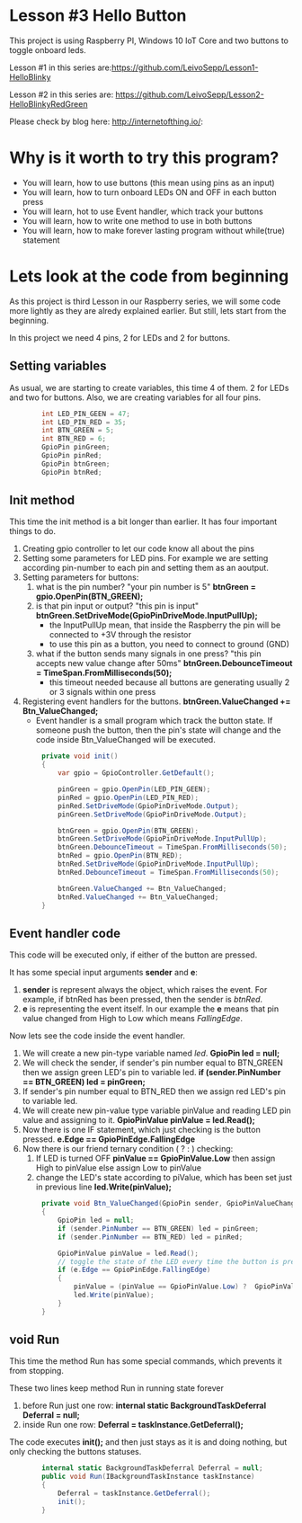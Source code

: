 # Lesson #3 Hello Button
This project is using Raspberry PI, Windows 10 IoT Core and two buttons to toggle onboard leds.

Lesson #1 in this series are:https://github.com/LeivoSepp/Lesson1-HelloBlinky

Lesson #2 in this series are: https://github.com/LeivoSepp/Lesson2-HelloBlinkyRedGreen

Please check by blog here: http://internetofthing.io/: 

# Why is it worth to try this program?
* You will learn, how to use buttons (this mean using pins as an input)
* You will learn, how to turn onboard LEDs ON and OFF in each button press
* You will learn, hot to use Event handler, which track your buttons
* You will learn, how to write one method to use in both buttons
* You will learn, how to make forever lasting program without while(true) statement

# Lets look at the code from beginning
As this project is third Lesson in our Raspberry series, we will some code more lightly as they are alredy explained earlier.
But still, lets start from the beginning.

In this project we need 4 pins, 2 for LEDs and 2 for buttons.

## Setting variables
As usual, we are starting to create variables, this time 4 of them. 2 for LEDs and two for buttons.
Also, we are creating variables for all four pins.
```C#
        int LED_PIN_GEEN = 47;
        int LED_PIN_RED = 35;
        int BTN_GREEN = 5;
        int BTN_RED = 6;
        GpioPin pinGreen;
        GpioPin pinRed;
        GpioPin btnGreen;
        GpioPin btnRed;
```

## Init method
This time the init method is a bit longer than earlier. It has four important things to do.

1. Creating gpio controller to let our code know all about the pins
2. Setting some parameters for LED pins. For example we are setting according pin-number to each pin and setting them as an aoutput.
3. Setting parameters for buttons:
	1. what is the pin number? "your pin number is 5" **btnGreen = gpio.OpenPin(BTN_GREEN);**
	2. is that pin input or output? "this pin is input" **btnGreen.SetDriveMode(GpioPinDriveMode.InputPullUp);**
		* the InputPullUp mean, that inside the Raspberry the pin will be connected to +3V through the resistor
		* to use this pin as a button, you need to connect to ground (GND)
	3. what if the button sends many signals in one press? "this pin accepts new value change after 50ms" **btnGreen.DebounceTimeout = TimeSpan.FromMilliseconds(50);**
		* this timeout needed because all buttons are generating usually 2 or 3 signals within one press
4. Registering event handlers for the buttons. **btnGreen.ValueChanged += Btn_ValueChanged;**
	* Event handler is a small program which track the button state. If someone push the button, then the pin's state will change and the code inside Btn_ValueChanged will be executed.

```C#
        private void init()
        {
            var gpio = GpioController.GetDefault();

            pinGreen = gpio.OpenPin(LED_PIN_GEEN);
            pinRed = gpio.OpenPin(LED_PIN_RED);
            pinRed.SetDriveMode(GpioPinDriveMode.Output);
            pinGreen.SetDriveMode(GpioPinDriveMode.Output);

            btnGreen = gpio.OpenPin(BTN_GREEN);
            btnGreen.SetDriveMode(GpioPinDriveMode.InputPullUp);
            btnGreen.DebounceTimeout = TimeSpan.FromMilliseconds(50);
            btnRed = gpio.OpenPin(BTN_RED);
            btnRed.SetDriveMode(GpioPinDriveMode.InputPullUp);
            btnRed.DebounceTimeout = TimeSpan.FromMilliseconds(50);

            btnGreen.ValueChanged += Btn_ValueChanged;
            btnRed.ValueChanged += Btn_ValueChanged;
        }
```

## Event handler code
This code will be executed only, if either of the button are pressed. 

It has some special input arguments **sender** and **e**:

1. **sender** is represent always the object, which raises the event. For example, if btnRed has been pressed, then the sender is *btnRed*.
2. **e** is representing the event itself. In our example the **e** means that pin value changed from High to Low which means *FallingEdge*.

Now lets see the code inside the event handler.

1. We will create a new pin-type variable named *led*. **GpioPin led = null;**
2. We will check the sender, if sender's pin number equal to BTN_GREEN then we assign green LED's pin to variable led. **if (sender.PinNumber == BTN_GREEN) led = pinGreen;**
3. If sender's pin number equal to BTN_RED then we assign red LED's pin to variable led. 
4. We will create new pin-value type variable pinValue and reading LED pin value and assigning to it. **GpioPinValue pinValue = led.Read();**
5. Now there is one IF statement, which just checking is the button pressed. **e.Edge == GpioPinEdge.FallingEdge**
6. Now there is our friend ternary condition ( ? : ) checking:
	1. If LED is turned OFF **pinValue == GpioPinValue.Low** then assign High to pinValue else assign Low to pinValue
	2. change the LED's state according to piValue, which has been set just in previous line **led.Write(pinValue);**

```C#
        private void Btn_ValueChanged(GpioPin sender, GpioPinValueChangedEventArgs e)
        {
            GpioPin led = null;
            if (sender.PinNumber == BTN_GREEN) led = pinGreen;
            if (sender.PinNumber == BTN_RED) led = pinRed;

            GpioPinValue pinValue = led.Read();
            // toggle the state of the LED every time the button is pressed
            if (e.Edge == GpioPinEdge.FallingEdge)
            {
                pinValue = (pinValue == GpioPinValue.Low) ?  GpioPinValue.High : GpioPinValue.Low;
                led.Write(pinValue);
            }
        }
```

## void Run

This time the method Run has some special commands, which prevents it from stopping.

These two lines keep method Run in running state forever

1. before Run just one row: **internal static BackgroundTaskDeferral Deferral = null;**
2. inside Run one row: **Deferral = taskInstance.GetDeferral();**

The code executes **init();** and then just stays as it is and doing nothing, but only checking the buttons statuses. 

```C#
        internal static BackgroundTaskDeferral Deferral = null;
        public void Run(IBackgroundTaskInstance taskInstance)
        {
            Deferral = taskInstance.GetDeferral();
            init();
        }
```

